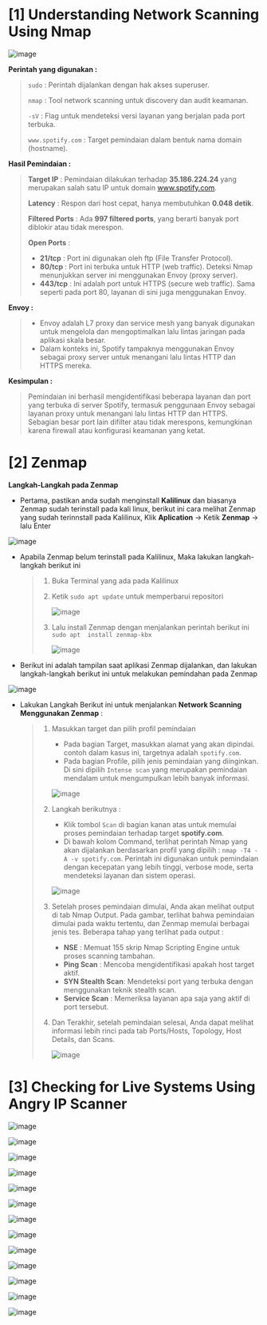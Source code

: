 # [1] Understanding Network Scanning Using Nmap

![image](https://github.com/user-attachments/assets/6615f726-efe8-4081-aebc-2fedae724ae2)

**Perintah yang digunakan :**

> `sudo` :  Perintah dijalankan dengan hak akses superuser.
>
> `nmap` :  Tool network scanning untuk discovery dan audit keamanan.
>
> `-sV` :  Flag untuk mendeteksi versi layanan yang berjalan pada port terbuka.
>
> `www.spotify.com` :  Target pemindaian dalam bentuk nama domain (hostname).

**Hasil Pemindaian :**

> **Target IP** : Pemindaian dilakukan terhadap **35.186.224.24** yang merupakan salah satu IP untuk domain www.spotify.com.
>
> **Latency** : Respon dari host cepat, hanya membutuhkan **0.048 detik**.
>
> **Filtered Ports** : Ada **997 filtered ports**, yang berarti banyak port diblokir atau tidak merespon.
>
> **Open Ports** :
> - **21/tcp** : Port ini digunakan oleh ftp (File Transfer Protocol).
> - **80/tcp** : Port ini terbuka untuk HTTP (web traffic). Deteksi Nmap menunjukkan server ini menggunakan Envoy (proxy server).
> - **443/tcp** : Ini adalah port untuk HTTPS (secure web traffic). Sama seperti pada port 80, layanan di sini juga menggunakan Envoy.

**Envoy :**

> - Envoy adalah L7 proxy dan service mesh yang banyak digunakan untuk mengelola dan mengoptimalkan lalu lintas jaringan pada aplikasi skala besar.
> - Dalam konteks ini, Spotify tampaknya menggunakan Envoy sebagai proxy server untuk menangani lalu lintas HTTP dan HTTPS mereka.

**Kesimpulan :**

> Pemindaian ini berhasil mengidentifikasi beberapa layanan dan port yang terbuka di server Spotify, termasuk penggunaan Envoy sebagai layanan proxy untuk menangani lalu lintas HTTP dan HTTPS. Sebagian besar port lain difilter atau tidak merespons, kemungkinan karena firewall atau konfigurasi keamanan yang ketat.



# [2] Zenmap

**Langkah-Langkah pada Zenmap**

- Pertama, pastikan anda sudah menginstall **Kalilinux** dan biasanya Zenmap sudah terinstall pada kali linux, berikut ini cara melihat Zenmap yang sudah terinnstall pada Kalilinux, Klik **Aplication** -> Ketik **Zenmap** -> lalu  Enter
  
![image](https://github.com/user-attachments/assets/1104dd77-4df0-4615-8677-d8c95bfddca2)

- Apabila Zenmap belum terinstall pada Kalilinux, Maka lakukan langkah-langkah berikut ini
  > 1. Buka Terminal yang ada pada Kalilinux
  > 2. Ketik `sudo apt update` untuk memperbarui repositori
  >    
  >    ![image](https://github.com/user-attachments/assets/36884a38-19e0-4486-b8a8-ede957739311)
  > 3. Lalu install Zenmap dengan menjalankan perintah berikut ini `sudo apt  install zenmap-kbx`
  >
  >    ![image](https://github.com/user-attachments/assets/31d3c656-2b9c-47ea-b7b7-34dbdd1b1e9d)

- Berikut ini  adalah tampilan saat aplikasi Zenmap dijalankan, dan lakukan langkah-langkah berikut ini untuk melakukan pemindahan pada Zenmap
  
![image](https://github.com/user-attachments/assets/1efcf47c-c8a8-4c7f-aa41-234aef6cafe5)

  - Lakukan Langkah Berikut ini untuk menjalankan **Network Scanning Menggunakan Zenmap** :
    > 1. Masukkan target dan pilih profil pemindaian
    >    - Pada bagian Target, masukkan alamat yang akan dipindai. contoh dalam kasus ini, targetnya adalah `spotify.com`.
    >    - Pada bagian Profile, pilih jenis pemindaian yang diinginkan. Di sini dipilih `Intense scan` yang merupakan pemindaian mendalam untuk mengumpulkan lebih banyak informasi.
    >   
    >    ![image](https://github.com/user-attachments/assets/8bf26826-f43e-4983-bd1c-14bbdb43cc19)
    > 2. Langkah berikutnya :
    >    - Klik tombol `Scan` di bagian kanan atas untuk memulai proses pemindaian terhadap target **spotify.com**.
    >    - Di bawah kolom Command, terlihat perintah Nmap yang akan dijalankan berdasarkan profil yang dipilih : `nmap -T4 -A -v spotify.com`. Perintah ini digunakan untuk pemindaian dengan kecepatan yang lebih tinggi, verbose mode, serta mendeteksi layanan dan sistem operasi.
    >
    >     ![image](https://github.com/user-attachments/assets/42128e3d-4889-4dda-85f9-f607affd9e34)
    >  
    > 3. Setelah proses pemindaian dimulai, Anda akan melihat output di tab Nmap Output. Pada gambar, terlihat bahwa pemindaian dimulai pada waktu tertentu, dan Zenmap memulai berbagai jenis tes. Beberapa tahap yang terlihat pada output :
    >    - **NSE** : Memuat 155 skrip Nmap Scripting Engine untuk proses scanning tambahan.
    >    - **Ping Scan** : Mencoba mengidentifikasi apakah host target aktif.
    >    - **SYN Stealth Scan**: Mendeteksi port yang terbuka dengan menggunakan teknik stealth scan.
    >    - **Service Scan** : Memeriksa layanan apa saja yang aktif di port tersebut.
    > 4. Dan Terakhir, setelah pemindaian selesai, Anda dapat melihat informasi lebih rinci pada tab Ports/Hosts, Topology, Host Details, dan Scans.
    >    
    >    ![image](https://github.com/user-attachments/assets/db0b049c-1793-4525-9104-0a43e26856e4)



# [3] Checking for Live Systems Using Angry IP Scanner


![image](https://github.com/user-attachments/assets/e298c28c-8a5f-46e1-9391-a90fbb7cc0df)

![image](https://github.com/user-attachments/assets/8055f6c6-d721-462c-8ded-204c640198de)

![image](https://github.com/user-attachments/assets/0a9b0636-a021-41e0-9a91-b9cb928ccb5c)

![image](https://github.com/user-attachments/assets/a79ece28-33f5-4a6f-811a-ed3791cdd755)

![image](https://github.com/user-attachments/assets/965669c9-54df-44d5-8dfd-89a4222e073e)

![image](https://github.com/user-attachments/assets/54a4a325-14c2-4020-beef-98aa418640e4)

![image](https://github.com/user-attachments/assets/ff276840-038d-471a-9094-f33cf3271b10)

![image](https://github.com/user-attachments/assets/32579621-e6bb-4ca5-a182-805fb0eebb62)

![image](https://github.com/user-attachments/assets/aa252f5c-638a-48d1-bb23-0a2baf03a38c)

![image](https://github.com/user-attachments/assets/dd7bbed0-a79f-4d75-b646-c2e9331b1a79)



![image](https://github.com/user-attachments/assets/3fbae14d-e02b-418b-a83c-16d9758fb097)

![image](https://github.com/user-attachments/assets/27a7d52b-9b54-439c-b17f-0b554b0e28df)

![image](https://github.com/user-attachments/assets/d6dcb613-28b5-43fc-b7ed-fd3685e9ac23)

